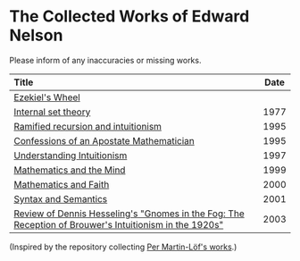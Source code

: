 # The Collected Works of Edward Nelson
Please inform of any inaccuracies or missing works.

| Title | Date |
|:------|:----:|
|[Ezekiel's Wheel](works/ezek.txt)| |
|[Internal set theory](works/ist.pdf)|1977|
|[Ramified recursion and intuitionism](works/ramrec.pdf)|1995|
|[Confessions of an Apostate Mathematician](works/rome.pdf)|1995|
|[Understanding Intuitionism](works/int.pdf)|1997|
|[Mathematics and the Mind](works/tokyo.pdf)|1999|
|[Mathematics and Faith](works/faith.pdf)|2000|
|[Syntax and Semantics](works/s.pdf)|2001|
|[Review of Dennis Hesseling's "Gnomes in the Fog: The Reception of Brouwer's Intuitionism in the 1920s"](works/fog.pdf)|2003|

(Inspired by the repository collecting [Per Martin-Löf's works](https://github.com/michaelt/martin-lof).)
